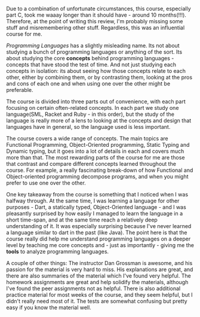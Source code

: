 Due to a combination of unfortunate circumstances, this course, especially part C, took me waaay longer than it should have - around 10 months(!!!). Therefore, at the point of writing this review, I'm probably missing some stuff and misremembering other stuff. Regardless, this was an influential course for me.

*Programming Languages* has a slightly misleading name. Its not about studying a bunch of programming languages or anything of the sort. Its about studying the core **concepts** behind programming languages - concepts that have stood the test of time. And not just studying each concepts in isolation: its about seeing how those concepts relate to each other, either by combining them, or by contrasting them, looking at the pros and cons of each one and when using one over the other might be preferable.

The course is divided into three parts out of convenience, with each part focusing on certain often-related concepts. In each part we study one language(SML, Racket and Ruby - in this order), but the study of the language is really more of a lens to looking at the concepts and design that languages have in general, so the language used is less important.

The course covers a wide range of concepts. The main topics are Functional Programming, Object-Oriented programming, Static Typing and Dynamic typing, but it goes into a lot of details in each and covers much more than that. The most rewarding parts of the course for me are those that contrast and compare different concepts learned throughout the course. For example, a really fascinating break-down of how Functional and Object-oriented programming decompose programs, and when you might prefer to use one over the other.

One key takeaway from the course is something that I noticed when I was halfway through. At the same time, I was learning a language for other purposes - Dart, a statically typed, Object-Oriented language - and I was pleasantly surprised by how easily I managed to learn the language in a short time-span, and at the same time reach a relatively deep understanding of it. It was especially surprising because I've never learned a language similar to dart in the past (like Java).
The point here is that the course really did help me understand programming languages on a deeper level by teaching me core concepts and - just as importantly - giving me the **tools** to analyze programming languages.

A couple of other things: The instructor Dan Grossman is awesome, and his passion for the material is very hard to miss. His explanations are great, and there are also summaries of the material which I've found very helpful. The homework assignments are great and help solidify the materials, although I've found the peer assignments not as helpful. There is also additional practice material for most weeks of the course, and they seem helpful, but I didn't really need most of it. The tests are somewhat confusing but pretty easy if you know the material well.


